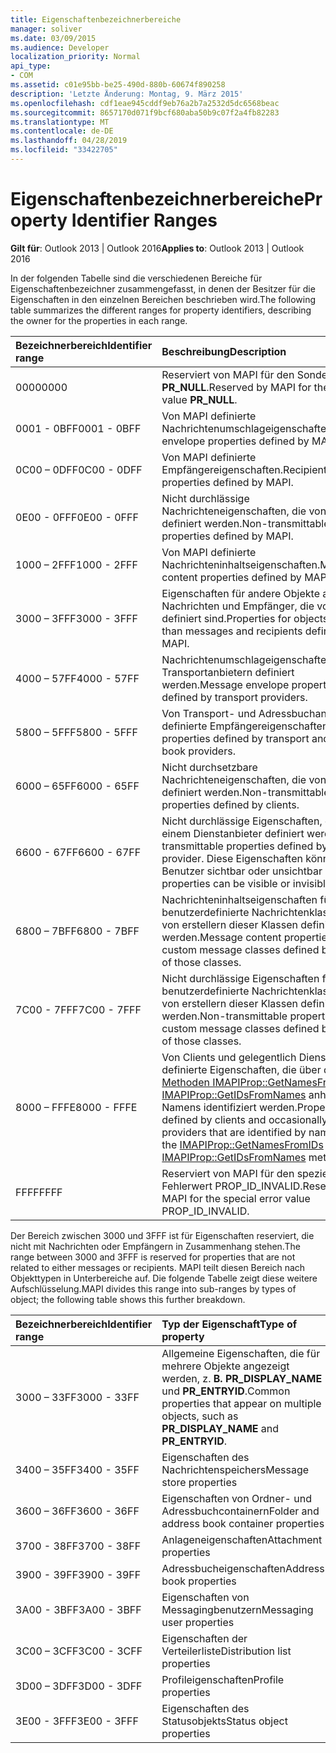 ```yaml
---
title: Eigenschaftenbezeichnerbereiche
manager: soliver
ms.date: 03/09/2015
ms.audience: Developer
localization_priority: Normal
api_type:
- COM
ms.assetid: c01e95bb-be25-490d-880b-60674f890258
description: 'Letzte Änderung: Montag, 9. März 2015'
ms.openlocfilehash: cdf1eae945cddf9eb76a2b7a2532d5dc6568beac
ms.sourcegitcommit: 8657170d071f9bcf680aba50b9c07f2a4fb82283
ms.translationtype: MT
ms.contentlocale: de-DE
ms.lasthandoff: 04/28/2019
ms.locfileid: "33422705"
---
```

# <a name="property-identifier-ranges"></a><span data-ttu-id="e5946-103">Eigenschaftenbezeichnerbereiche</span><span class="sxs-lookup"><span data-stu-id="e5946-103">Property Identifier Ranges</span></span>

  
  
<span data-ttu-id="e5946-104">**Gilt für**: Outlook 2013 | Outlook 2016</span><span class="sxs-lookup"><span data-stu-id="e5946-104">**Applies to**: Outlook 2013 | Outlook 2016</span></span> 
  
<span data-ttu-id="e5946-105">In der folgenden Tabelle sind die verschiedenen Bereiche für Eigenschaftenbezeichner zusammengefasst, in denen der Besitzer für die Eigenschaften in den einzelnen Bereichen beschrieben wird.</span><span class="sxs-lookup"><span data-stu-id="e5946-105">The following table summarizes the different ranges for property identifiers, describing the owner for the properties in each range.</span></span>
  
|<span data-ttu-id="e5946-106">**Bezeichnerbereich**</span><span class="sxs-lookup"><span data-stu-id="e5946-106">**Identifier range**</span></span>|<span data-ttu-id="e5946-107">**Beschreibung**</span><span class="sxs-lookup"><span data-stu-id="e5946-107">**Description**</span></span>|
|:-----|:-----|
|<span data-ttu-id="e5946-108">0000</span><span class="sxs-lookup"><span data-stu-id="e5946-108">0000</span></span>  <br/> |<span data-ttu-id="e5946-109">Reserviert von MAPI für den Sonderwert **PR_NULL**.</span><span class="sxs-lookup"><span data-stu-id="e5946-109">Reserved by MAPI for the special value **PR_NULL**.</span></span>  <br/> |
|<span data-ttu-id="e5946-110">0001 - 0BFF</span><span class="sxs-lookup"><span data-stu-id="e5946-110">0001 - 0BFF</span></span>  <br/> |<span data-ttu-id="e5946-111">Von MAPI definierte Nachrichtenumschlageigenschaften.</span><span class="sxs-lookup"><span data-stu-id="e5946-111">Message envelope properties defined by MAPI.</span></span>  <br/> |
|<span data-ttu-id="e5946-112">0C00 – 0DFF</span><span class="sxs-lookup"><span data-stu-id="e5946-112">0C00 - 0DFF</span></span>  <br/> |<span data-ttu-id="e5946-113">Von MAPI definierte Empfängereigenschaften.</span><span class="sxs-lookup"><span data-stu-id="e5946-113">Recipient properties defined by MAPI.</span></span>  <br/> |
|<span data-ttu-id="e5946-114">0E00 - 0FFF</span><span class="sxs-lookup"><span data-stu-id="e5946-114">0E00 - 0FFF</span></span>  <br/> |<span data-ttu-id="e5946-115">Nicht durchlässige Nachrichteneigenschaften, die von MAPI definiert werden.</span><span class="sxs-lookup"><span data-stu-id="e5946-115">Non-transmittable message properties defined by MAPI.</span></span>  <br/> |
|<span data-ttu-id="e5946-116">1000 – 2FFF</span><span class="sxs-lookup"><span data-stu-id="e5946-116">1000 - 2FFF</span></span>  <br/> |<span data-ttu-id="e5946-117">Von MAPI definierte Nachrichteninhaltseigenschaften.</span><span class="sxs-lookup"><span data-stu-id="e5946-117">Message content properties defined by MAPI.</span></span>  <br/> |
|<span data-ttu-id="e5946-118">3000 – 3FFF</span><span class="sxs-lookup"><span data-stu-id="e5946-118">3000 - 3FFF</span></span>  <br/> |<span data-ttu-id="e5946-119">Eigenschaften für andere Objekte als Nachrichten und Empfänger, die von MAPI definiert sind.</span><span class="sxs-lookup"><span data-stu-id="e5946-119">Properties for objects other than messages and recipients defined by MAPI.</span></span>  <br/> |
|<span data-ttu-id="e5946-120">4000 – 57FF</span><span class="sxs-lookup"><span data-stu-id="e5946-120">4000 - 57FF</span></span>  <br/> |<span data-ttu-id="e5946-121">Nachrichtenumschlageigenschaften, die von Transportanbietern definiert werden.</span><span class="sxs-lookup"><span data-stu-id="e5946-121">Message envelope properties defined by transport providers.</span></span>  <br/> |
|<span data-ttu-id="e5946-122">5800 – 5FFF</span><span class="sxs-lookup"><span data-stu-id="e5946-122">5800 - 5FFF</span></span>  <br/> |<span data-ttu-id="e5946-123">Von Transport- und Adressbuchanbietern definierte Empfängereigenschaften.</span><span class="sxs-lookup"><span data-stu-id="e5946-123">Recipient properties defined by transport and address book providers.</span></span>  <br/> |
|<span data-ttu-id="e5946-124">6000 – 65FF</span><span class="sxs-lookup"><span data-stu-id="e5946-124">6000 - 65FF</span></span>  <br/> |<span data-ttu-id="e5946-125">Nicht durchsetzbare Nachrichteneigenschaften, die von Clients definiert werden.</span><span class="sxs-lookup"><span data-stu-id="e5946-125">Non-transmittable message properties defined by clients.</span></span>  <br/> |
|<span data-ttu-id="e5946-126">6600 - 67FF</span><span class="sxs-lookup"><span data-stu-id="e5946-126">6600 - 67FF</span></span>  <br/> |<span data-ttu-id="e5946-127">Nicht durchlässige Eigenschaften, die von einem Dienstanbieter definiert werden.</span><span class="sxs-lookup"><span data-stu-id="e5946-127">Non-transmittable properties defined by a service provider.</span></span> <span data-ttu-id="e5946-128">Diese Eigenschaften können für Benutzer sichtbar oder unsichtbar sein.</span><span class="sxs-lookup"><span data-stu-id="e5946-128">These properties can be visible or invisible to users.</span></span>  <br/> |
|<span data-ttu-id="e5946-129">6800 – 7BFF</span><span class="sxs-lookup"><span data-stu-id="e5946-129">6800 - 7BFF</span></span>  <br/> |<span data-ttu-id="e5946-130">Nachrichteninhaltseigenschaften für benutzerdefinierte Nachrichtenklassen, die von erstellern dieser Klassen definiert werden.</span><span class="sxs-lookup"><span data-stu-id="e5946-130">Message content properties for custom message classes defined by creators of those classes.</span></span>  <br/> |
|<span data-ttu-id="e5946-131">7C00 - 7FFF</span><span class="sxs-lookup"><span data-stu-id="e5946-131">7C00 - 7FFF</span></span>  <br/> |<span data-ttu-id="e5946-132">Nicht durchlässige Eigenschaften für benutzerdefinierte Nachrichtenklassen, die von erstellern dieser Klassen definiert werden.</span><span class="sxs-lookup"><span data-stu-id="e5946-132">Non-transmittable properties for custom message classes defined by creators of those classes.</span></span>  <br/> |
|<span data-ttu-id="e5946-133">8000 – FFFE</span><span class="sxs-lookup"><span data-stu-id="e5946-133">8000 - FFFE</span></span>  <br/> |<span data-ttu-id="e5946-134">Von Clients und gelegentlich Dienstanbietern definierte Eigenschaften, die über die [Methoden IMAPIProp::GetNamesFromIDs](imapiprop-getnamesfromids.md) und [IMAPIProp::GetIDsFromNames](imapiprop-getidsfromnames.md) anhand des Namens identifiziert werden.</span><span class="sxs-lookup"><span data-stu-id="e5946-134">Properties defined by clients and occasionally service providers that are identified by name through the [IMAPIProp::GetNamesFromIDs](imapiprop-getnamesfromids.md) and [IMAPIProp::GetIDsFromNames](imapiprop-getidsfromnames.md) methods.</span></span>  <br/> |
|<span data-ttu-id="e5946-135">FFFF</span><span class="sxs-lookup"><span data-stu-id="e5946-135">FFFF</span></span>  <br/> |<span data-ttu-id="e5946-136">Reserviert von MAPI für den speziellen Fehlerwert PROP_ID_INVALID.</span><span class="sxs-lookup"><span data-stu-id="e5946-136">Reserved by MAPI for the special error value PROP_ID_INVALID.</span></span>  <br/> |
   
<span data-ttu-id="e5946-137">Der Bereich zwischen 3000 und 3FFF ist für Eigenschaften reserviert, die nicht mit Nachrichten oder Empfängern in Zusammenhang stehen.</span><span class="sxs-lookup"><span data-stu-id="e5946-137">The range between 3000 and 3FFF is reserved for properties that are not related to either messages or recipients.</span></span> <span data-ttu-id="e5946-138">MAPI teilt diesen Bereich nach Objekttypen in Unterbereiche auf. Die folgende Tabelle zeigt diese weitere Aufschlüsselung.</span><span class="sxs-lookup"><span data-stu-id="e5946-138">MAPI divides this range into sub-ranges by types of object; the following table shows this further breakdown.</span></span> 
  
|<span data-ttu-id="e5946-139">**Bezeichnerbereich**</span><span class="sxs-lookup"><span data-stu-id="e5946-139">**Identifier range**</span></span>|<span data-ttu-id="e5946-140">**Typ der Eigenschaft**</span><span class="sxs-lookup"><span data-stu-id="e5946-140">**Type of property**</span></span>|
|:-----|:-----|
|<span data-ttu-id="e5946-141">3000 – 33FF</span><span class="sxs-lookup"><span data-stu-id="e5946-141">3000 - 33FF</span></span>  <br/> |<span data-ttu-id="e5946-142">Allgemeine Eigenschaften, die für mehrere Objekte angezeigt werden, z. **B. PR_DISPLAY_NAME** und **PR_ENTRYID**.</span><span class="sxs-lookup"><span data-stu-id="e5946-142">Common properties that appear on multiple objects, such as **PR_DISPLAY_NAME** and **PR_ENTRYID**.</span></span>  <br/> |
|<span data-ttu-id="e5946-143">3400 – 35FF</span><span class="sxs-lookup"><span data-stu-id="e5946-143">3400 - 35FF</span></span>  <br/> |<span data-ttu-id="e5946-144">Eigenschaften des Nachrichtenspeichers</span><span class="sxs-lookup"><span data-stu-id="e5946-144">Message store properties</span></span>  <br/> |
|<span data-ttu-id="e5946-145">3600 – 36FF</span><span class="sxs-lookup"><span data-stu-id="e5946-145">3600 - 36FF</span></span>  <br/> |<span data-ttu-id="e5946-146">Eigenschaften von Ordner- und Adressbuchcontainern</span><span class="sxs-lookup"><span data-stu-id="e5946-146">Folder and address book container properties</span></span>  <br/> |
|<span data-ttu-id="e5946-147">3700 - 38FF</span><span class="sxs-lookup"><span data-stu-id="e5946-147">3700 - 38FF</span></span>  <br/> |<span data-ttu-id="e5946-148">Anlageneigenschaften</span><span class="sxs-lookup"><span data-stu-id="e5946-148">Attachment properties</span></span>  <br/> |
|<span data-ttu-id="e5946-149">3900 - 39FF</span><span class="sxs-lookup"><span data-stu-id="e5946-149">3900 - 39FF</span></span>  <br/> |<span data-ttu-id="e5946-150">Adressbucheigenschaften</span><span class="sxs-lookup"><span data-stu-id="e5946-150">Address book properties</span></span>  <br/> |
|<span data-ttu-id="e5946-151">3A00 - 3BFF</span><span class="sxs-lookup"><span data-stu-id="e5946-151">3A00 - 3BFF</span></span>  <br/> |<span data-ttu-id="e5946-152">Eigenschaften von Messagingbenutzern</span><span class="sxs-lookup"><span data-stu-id="e5946-152">Messaging user properties</span></span>  <br/> |
|<span data-ttu-id="e5946-153">3C00 – 3CFF</span><span class="sxs-lookup"><span data-stu-id="e5946-153">3C00 - 3CFF</span></span>  <br/> |<span data-ttu-id="e5946-154">Eigenschaften der Verteilerliste</span><span class="sxs-lookup"><span data-stu-id="e5946-154">Distribution list properties</span></span>  <br/> |
|<span data-ttu-id="e5946-155">3D00 – 3DFF</span><span class="sxs-lookup"><span data-stu-id="e5946-155">3D00 - 3DFF</span></span>  <br/> |<span data-ttu-id="e5946-156">Profileigenschaften</span><span class="sxs-lookup"><span data-stu-id="e5946-156">Profile properties</span></span>  <br/> |
|<span data-ttu-id="e5946-157">3E00 - 3FFF</span><span class="sxs-lookup"><span data-stu-id="e5946-157">3E00 - 3FFF</span></span>  <br/> |<span data-ttu-id="e5946-158">Eigenschaften des Statusobjekts</span><span class="sxs-lookup"><span data-stu-id="e5946-158">Status object properties</span></span>  <br/> |
   

